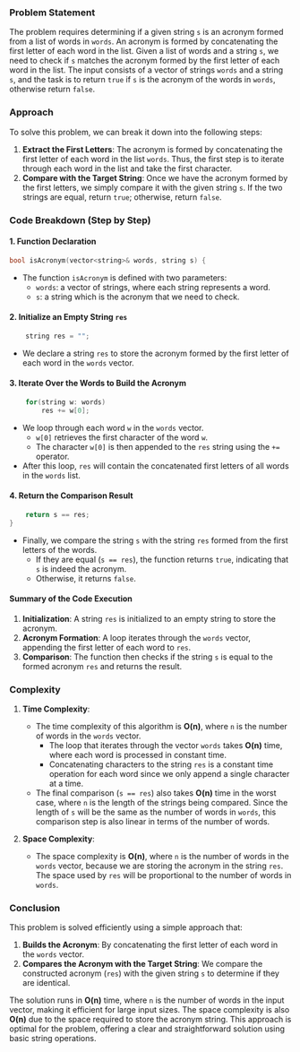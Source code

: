 ### Problem Statement

The problem requires determining if a given string `s` is an acronym formed from a list of words in `words`. An acronym is formed by concatenating the first letter of each word in the list. Given a list of words and a string `s`, we need to check if `s` matches the acronym formed by the first letter of each word in the list. The input consists of a vector of strings `words` and a string `s`, and the task is to return `true` if `s` is the acronym of the words in `words`, otherwise return `false`.

### Approach

To solve this problem, we can break it down into the following steps:
1. **Extract the First Letters**: The acronym is formed by concatenating the first letter of each word in the list `words`. Thus, the first step is to iterate through each word in the list and take the first character.
2. **Compare with the Target String**: Once we have the acronym formed by the first letters, we simply compare it with the given string `s`. If the two strings are equal, return `true`; otherwise, return `false`.

### Code Breakdown (Step by Step)

#### 1. Function Declaration

```cpp
bool isAcronym(vector<string>& words, string s) {
```

- The function `isAcronym` is defined with two parameters:
  - `words`: a vector of strings, where each string represents a word.
  - `s`: a string which is the acronym that we need to check.

#### 2. Initialize an Empty String `res`

```cpp
    string res = "";
```

- We declare a string `res` to store the acronym formed by the first letter of each word in the `words` vector.

#### 3. Iterate Over the Words to Build the Acronym

```cpp
    for(string w: words)
        res += w[0];
```

- We loop through each word `w` in the `words` vector.
  - `w[0]` retrieves the first character of the word `w`.
  - The character `w[0]` is then appended to the `res` string using the `+=` operator.
- After this loop, `res` will contain the concatenated first letters of all words in the `words` list.

#### 4. Return the Comparison Result

```cpp
    return s == res;
}
```

- Finally, we compare the string `s` with the string `res` formed from the first letters of the words.
  - If they are equal (`s == res`), the function returns `true`, indicating that `s` is indeed the acronym.
  - Otherwise, it returns `false`.

#### Summary of the Code Execution

1. **Initialization**: A string `res` is initialized to an empty string to store the acronym.
2. **Acronym Formation**: A loop iterates through the `words` vector, appending the first letter of each word to `res`.
3. **Comparison**: The function then checks if the string `s` is equal to the formed acronym `res` and returns the result.

### Complexity

1. **Time Complexity**:
   - The time complexity of this algorithm is **O(n)**, where `n` is the number of words in the `words` vector. 
     - The loop that iterates through the vector `words` takes **O(n)** time, where each word is processed in constant time.
     - Concatenating characters to the string `res` is a constant time operation for each word since we only append a single character at a time.
   - The final comparison (`s == res`) also takes **O(n)** time in the worst case, where `n` is the length of the strings being compared. Since the length of `s` will be the same as the number of words in `words`, this comparison step is also linear in terms of the number of words.

2. **Space Complexity**:
   - The space complexity is **O(n)**, where `n` is the number of words in the `words` vector, because we are storing the acronym in the string `res`. The space used by `res` will be proportional to the number of words in `words`.

### Conclusion

This problem is solved efficiently using a simple approach that:
1. **Builds the Acronym**: By concatenating the first letter of each word in the `words` vector.
2. **Compares the Acronym with the Target String**: We compare the constructed acronym (`res`) with the given string `s` to determine if they are identical.

The solution runs in **O(n)** time, where `n` is the number of words in the input vector, making it efficient for large input sizes. The space complexity is also **O(n)** due to the space required to store the acronym string. This approach is optimal for the problem, offering a clear and straightforward solution using basic string operations.